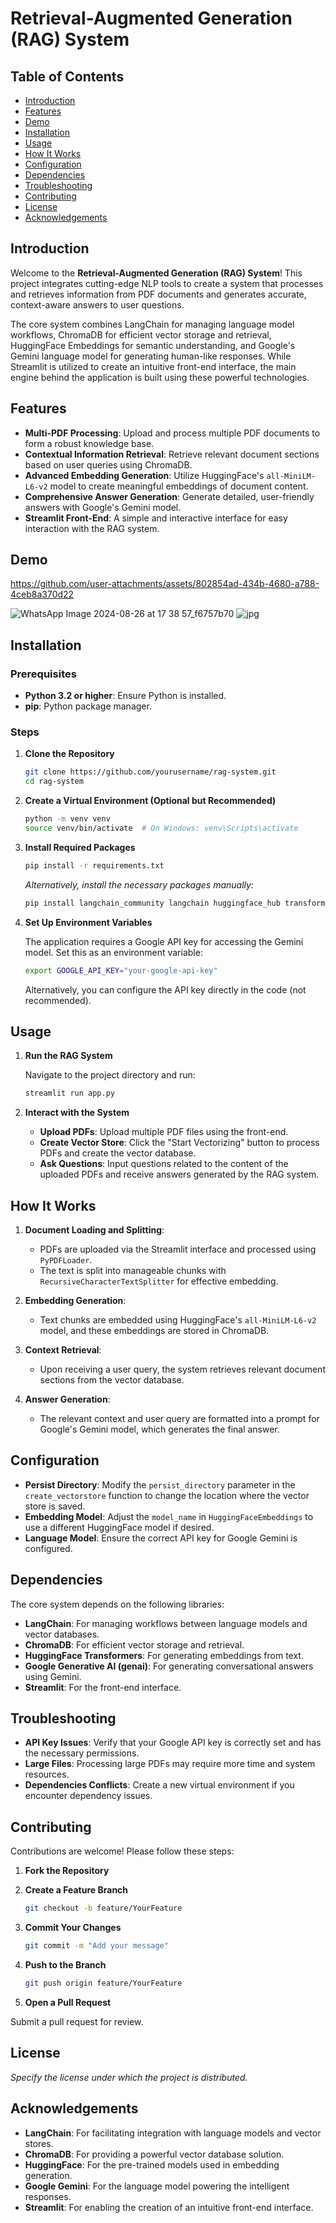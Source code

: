 # Retrieval-Augmented Generation (RAG) System

## Table of Contents

- [Introduction](#introduction)
- [Features](#features)
- [Demo](#demo)
- [Installation](#installation)
- [Usage](#usage)
- [How It Works](#how-it-works)
- [Configuration](#configuration)
- [Dependencies](#dependencies)
- [Troubleshooting](#troubleshooting)
- [Contributing](#contributing)
- [License](#license)
- [Acknowledgements](#acknowledgements)

## Introduction

Welcome to the **Retrieval-Augmented Generation (RAG) System**! This project integrates cutting-edge NLP tools to create a system that processes and retrieves information from PDF documents and generates accurate, context-aware answers to user questions.

The core system combines LangChain for managing language model workflows, ChromaDB for efficient vector storage and retrieval, HuggingFace Embeddings for semantic understanding, and Google's Gemini language model for generating human-like responses. While Streamlit is utilized to create an intuitive front-end interface, the main engine behind the application is built using these powerful technologies.

## Features

- **Multi-PDF Processing**: Upload and process multiple PDF documents to form a robust knowledge base.
- **Contextual Information Retrieval**: Retrieve relevant document sections based on user queries using ChromaDB.
- **Advanced Embedding Generation**: Utilize HuggingFace's `all-MiniLM-L6-v2` model to create meaningful embeddings of document content.
- **Comprehensive Answer Generation**: Generate detailed, user-friendly answers with Google's Gemini model.
- **Streamlit Front-End**: A simple and interactive interface for easy interaction with the RAG system.

## Demo

https://github.com/user-attachments/assets/802854ad-434b-4680-a788-4ceb8a370d22

![WhatsApp Image 2024-08-26 at 17 38 57_f6757b70](https://github.com/user-attachments/assets/b78a3883-cb29-43c7-b568-64ec20552bfc)
![jpg](https://github.com/user-attachments/assets/dbb33383-eeff-4c43-b374-10abdd3e26f7)


## Installation

### Prerequisites

- **Python 3.2 or higher**: Ensure Python is installed.
- **pip**: Python package manager.

### Steps

1. **Clone the Repository**

   ```bash
   git clone https://github.com/yourusername/rag-system.git
   cd rag-system
   ```

2. **Create a Virtual Environment (Optional but Recommended)**

   ```bash
   python -m venv venv
   source venv/bin/activate  # On Windows: venv\Scripts\activate
   ```

3. **Install Required Packages**

   ```bash
   pip install -r requirements.txt
   ```

   *Alternatively, install the necessary packages manually:*

   ```bash
   pip install langchain_community langchain huggingface_hub transformers chromadb google-generativeai streamlit
   ```

4. **Set Up Environment Variables**

   The application requires a Google API key for accessing the Gemini model. Set this as an environment variable:

   ```bash
   export GOOGLE_API_KEY="your-google-api-key"
   ```

   Alternatively, you can configure the API key directly in the code (not recommended).

## Usage

1. **Run the RAG System**

   Navigate to the project directory and run:

   ```bash
   streamlit run app.py
   ```

2. **Interact with the System**

   - **Upload PDFs**: Upload multiple PDF files using the front-end.
   - **Create Vector Store**: Click the "Start Vectorizing" button to process PDFs and create the vector database.
   - **Ask Questions**: Input questions related to the content of the uploaded PDFs and receive answers generated by the RAG system.

     

## How It Works

1. **Document Loading and Splitting**:
   - PDFs are uploaded via the Streamlit interface and processed using `PyPDFLoader`.
   - The text is split into manageable chunks with `RecursiveCharacterTextSplitter` for effective embedding.

2. **Embedding Generation**:
   - Text chunks are embedded using HuggingFace's `all-MiniLM-L6-v2` model, and these embeddings are stored in ChromaDB.

3. **Context Retrieval**:
   - Upon receiving a user query, the system retrieves relevant document sections from the vector database.

4. **Answer Generation**:
   - The relevant context and user query are formatted into a prompt for Google's Gemini model, which generates the final answer.

## Configuration

- **Persist Directory**: Modify the `persist_directory` parameter in the `create_vectorstore` function to change the location where the vector store is saved.
- **Embedding Model**: Adjust the `model_name` in `HuggingFaceEmbeddings` to use a different HuggingFace model if desired.
- **Language Model**: Ensure the correct API key for Google Gemini is configured.

## Dependencies

The core system depends on the following libraries:

- **LangChain**: For managing workflows between language models and vector databases.
- **ChromaDB**: For efficient vector storage and retrieval.
- **HuggingFace Transformers**: For generating embeddings from text.
- **Google Generative AI (genai)**: For generating conversational answers using Gemini.
- **Streamlit**: For the front-end interface.

## Troubleshooting

- **API Key Issues**: Verify that your Google API key is correctly set and has the necessary permissions.
- **Large Files**: Processing large PDFs may require more time and system resources.
- **Dependencies Conflicts**: Create a new virtual environment if you encounter dependency issues.

## Contributing

Contributions are welcome! Please follow these steps:

1. **Fork the Repository**

2. **Create a Feature Branch**

   ```bash
   git checkout -b feature/YourFeature
   ```

3. **Commit Your Changes**

   ```bash
   git commit -m "Add your message"
   ```

4. **Push to the Branch**

   ```bash
   git push origin feature/YourFeature
   ```

5. **Open a Pull Request**

Submit a pull request for review.

## License

*Specify the license under which the project is distributed.*

## Acknowledgements

- **LangChain**: For facilitating integration with language models and vector stores.
- **ChromaDB**: For providing a powerful vector database solution.
- **HuggingFace**: For the pre-trained models used in embedding generation.
- **Google Gemini**: For the language model powering the intelligent responses.
- **Streamlit**: For enabling the creation of an intuitive front-end interface.
